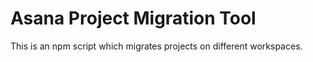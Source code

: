 # Asana Project Migration Tool

This is an npm script which migrates projects on different workspaces.


